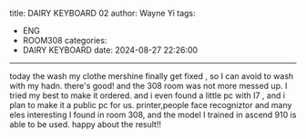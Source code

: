 title: DAIRY KEYBOARD 02
author: Wayne Yi
tags:
  - ENG
  - ROOM308
categories:
  - DAIRY KEYBOARD
date: 2024-08-27 22:26:00
---
today the wash my clothe mershine finally get fixed , so I can avoid to wash with my hadn. there's good!
and the 308 room was not more messed up. I tried my best to make it ordered. and i even found a little pc with I7 , and i plan to make it a public pc for us. printer,people face recogniztor and many eles interesting I found in room 308, and the model I trained in ascend 910 is able to be used. happy about the result!!
